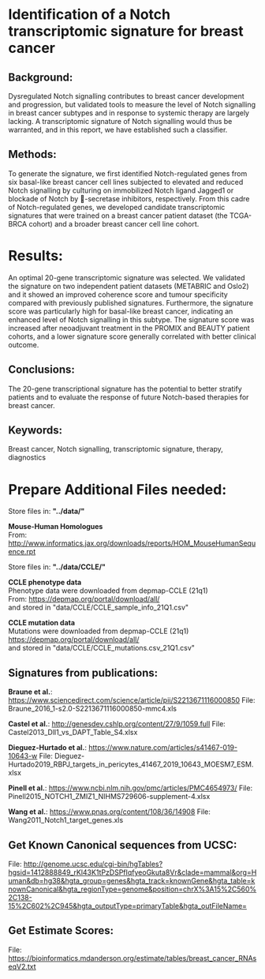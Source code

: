 # Identification of a Notch transcriptomic signature for breast cancer

## Background:  
Dysregulated Notch signalling contributes to breast cancer development and progression, but validated
tools to measure the level of Notch signalling in breast cancer subtypes and in response to systemic
therapy are largely lacking. A transcriptomic signature of Notch signalling would thus be warranted, and
in this report, we have established such a classifier.

## Methods:  
To generate the signature, we first identified Notch-regulated genes from six basal-like breast cancer cell
lines subjected to elevated and reduced Notch signalling by culturing on immobilized Notch ligand Jagged1
or blockade of Notch by -secretase inhibitors, respectively. From this cadre of Notch-regulated genes, we
developed candidate transcriptomic signatures that were trained on a breast cancer patient dataset (the
TCGA-BRCA cohort) and a broader breast cancer cell line cohort.

# Results:   
An optimal 20-gene transcriptomic signature was selected. We validated the signature on two
independent patient datasets (METABRIC and Oslo2) and it showed an improved coherence score and
tumour specificity compared with previously published signatures. Furthermore, the signature score was
particularly high for basal-like breast cancer, indicating an enhanced level of Notch signalling in this
subtype. The signature score was increased after neoadjuvant treatment in the PROMIX and BEAUTY
patient cohorts, and a lower signature score generally correlated with better clinical outcome.

## Conclusions:  
The 20-gene transcriptional signature has the potential to better stratify patients and to evaluate the
response of future Notch-based therapies for breast cancer.

## Keywords:  
Breast cancer, Notch signalling, transcriptomic signature, therapy, diagnostics

# Prepare Additional Files needed:

Store files in: **"../data/"**  

**Mouse-Human Homologues**  
From: http://www.informatics.jax.org/downloads/reports/HOM_MouseHumanSequence.rpt  

Store files in: **"../data/CCLE/"**  

**CCLE phenotype data**  
Phenotype data were downloaded from depmap-CCLE (21q1)  
From: https://depmap.org/portal/download/all/  
and stored in "data/CCLE/CCLE_sample_info_21Q1.csv"  

**CCLE mutation data**  
Mutations were downloaded from depmap-CCLE (21q1)  
https://depmap.org/portal/download/all/  
and stored in "data/CCLE/CCLE_mutations.csv_21Q1.csv"  

## Signatures from publications:

**Braune et al.**: https://www.sciencedirect.com/science/article/pii/S2213671116000850
File: Braune_2016_1-s2.0-S2213671116000850-mmc4.xls

**Castel et al.**: http://genesdev.cshlp.org/content/27/9/1059.full
File: Castel2013_Dll1_vs_DAPT_Table_S4.xlsx

**Dieguez-Hurtado et al.**: https://www.nature.com/articles/s41467-019-10643-w
File: Dieguez-Hurtado2019_RBPJ_targets_in_pericytes_41467_2019_10643_MOESM7_ESM.xlsx

**Pinell et al.**: https://www.ncbi.nlm.nih.gov/pmc/articles/PMC4654973/
File: Pinell2015_NOTCH1_ZMIZ1_NIHMS729606-supplement-4.xlsx

**Wang et al.**: https://www.pnas.org/content/108/36/14908
File: Wang2011_Notch1_target_genes.xls

## Get Known Canonical sequences from UCSC:  
File: http://genome.ucsc.edu/cgi-bin/hgTables?hgsid=1412888849_rKl43K1tPzDSPfIqfyeoGkuta8Vr&clade=mammal&org=Human&db=hg38&hgta_group=genes&hgta_track=knownGene&hgta_table=knownCanonical&hgta_regionType=genome&position=chrX%3A15%2C560%2C138-15%2C602%2C945&hgta_outputType=primaryTable&hgta_outFileName=

## Get Estimate Scores:
File: https://bioinformatics.mdanderson.org/estimate/tables/breast_cancer_RNAseqV2.txt
